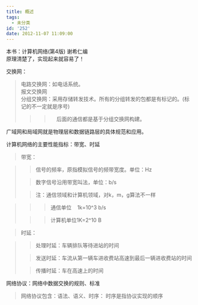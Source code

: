 ```yaml
---
title: 概述
tags:
  - 未分类
id: '252'
date: 2012-11-07 11:09:00
---
```


  
本书：计算机网络(第4版) 谢希仁编  
原理清楚了，实现起来就容易了！  
  
交换网：  

> 电路交换网：如电话系统。  
> 报文交换网  
> 分组交换网：采用存储转发技术。所有的分组转发的包都是有标记的。(标记的不一定就是序号)  
> 
> > >     后面的通信都是基于分组交换网构建。  

  
  
广域网和局域网就是物理层和数据链路层的具体规范和应用。  
  
  
计算机网络的主要性能指标：带宽、时延  

> 带宽：

> > 信号的频率，原指模拟信号的频带宽度。单位：Hz
> 
> > 数字信号沿用带宽叫法，单位：b/s
> 
> >   
> 
> > 注：通信领域和计算机领域，对k，m，g算法不一样

> > > 通信单位    1k=10^3 b/s
> 
> > > 计算机单位1K=2^10 B  

>   

> 时延：

> > 处理时延：车辆排队等待进站的时间
> 
> > 发送时延：车流从第一辆车进收费站高速到最后一辆进收费站的时间
> 
> > 传播时延：车在高速上的时间

>   

>   

网络协议：网络中数据交换的规则、标准

> 网络协议包含：语法、语义、时序： 时序是指协议实现的顺序

>